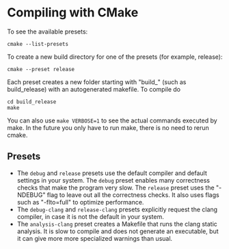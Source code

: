 # Compiling with CMake

To see the available presets:

    cmake --list-presets

To create a new build directory for one of the presets (for example, release):

    cmake --preset release

Each preset creates a new folder starting with "build\_" (such as build_release) with an autogenerated makefile. To compile do

    cd build_release
    make

You can also use `make VERBOSE=1` to see the actual commands executed by make.
In the future you only have to run make, there is no need to rerun cmake.

## Presets

- The `debug` and `release` presets use the default compiler and default settings in your system. The `debug` preset enables many correctness checks that make the program very slow. The `release` preset uses the "-NDEBUG" flag to leave out all the correctness checks. It also uses flags such as "-flto=full" to optimize performance.
- The `debug-clang` and `release-clang` presets explicitly request the clang compiler, in case it is not the default in your system.
- The `analysis-clang` preset creates a Makefile that runs the clang static analysis. It is slow to compile and does not generate an executable, but it can give more more specialized warnings than usual.
